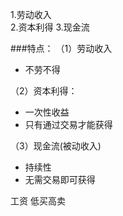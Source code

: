 
1.劳动收入   
2.资本利得
3.现金流


###特点：
（1）劳动收入
* 不劳不得

（2）资本利得：
* 一次性收益
* 只有通过交易才能获得

（3）现金流(被动收入)
* 持续性
* 无需交易即可获得

工资 
低买高卖
